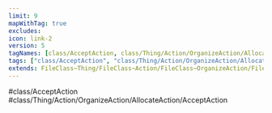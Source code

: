 ```yaml
---
limit: 9
mapWithTag: true
excludes:
icon: link-2
version: 5
tagNames: [class/AcceptAction, class/Thing/Action/OrganizeAction/AllocateAction/AcceptAction, schema-org/AcceptAction]
tags: ["class/AcceptAction", "class/Thing/Action/OrganizeAction/AllocateAction/AcceptAction"]
extends: FileClass~Thing/FileClass~Action/FileClass~OrganizeAction/FileClass~AllocateAction
---
```


#class/AcceptAction
#class/Thing/Action/OrganizeAction/AllocateAction/AcceptAction

